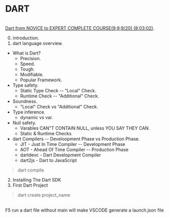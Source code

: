 # DART
\
[Dart from NOVICE to EXPERT COMPLETE COURSE(9;9;9/20) (8:03:02)](https://www.bilibili.com/video/BV1x5411o7Li?share_source=copy_web&vd_source=9b9dd1f0cf3a1440716abba5c656353d). 

0. introduction. 
1. dart language overview. 
  * What is Dart? 
    * Precision. 
    * Speed. 
    * Tough. 
    * Modifiable. 
    * Popular Framework. 
  * Type safety. 
    * Static Type Check -- "Local" Check. 
    * Runtime Check -- "Additional" Check. 
  * Soundness. 
    * "Local" Check vs "Additional" Check. 
  * Type inference. 
    * dynamic vs var. 
  * Null safety. 
    * Varables CAN"T CONTAIN NULL, unless YOU SAY THEY CAN. 
    * Static & Runtime Checks 
  * dart Compilers -- Develoopment Phase vs Production Phase. 
    * JIT - Just In Time Compiler -- Development Phase
    * AOT - Ahead Of Time Compiler -- Production Phase
    * dartdevc - Dart Development Compiler
    * dart2js - Dart to JavaScript 
> dart compile


2. Installing The Dart SDK
3. First Dart Project

> dart create project_name

\
F5 run a dart file without main will make VSCODE generate a launch.json file

